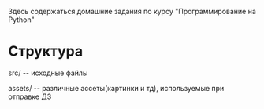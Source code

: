 Здесь содержаться домашние задания по курсу "Программирование на Python"

# Структура
src/ -- исходные файлы

assets/ -- различные ассеты(картинки и тд), используемые при отправке ДЗ

